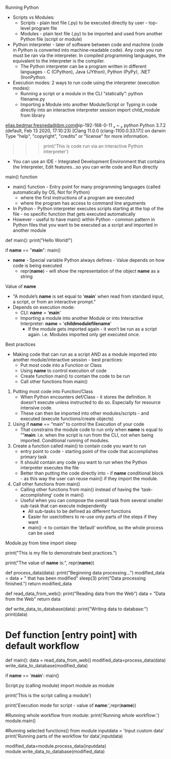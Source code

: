 Running Python
* Scripts vs Modules:
    * Scripts - plain text file (.py) to be executed directly by user - top-level program file
    * Modules - plain text file (.py) to be imported and used from another Python file (script or module)
* Python interpreter - later of software between code and machine (code in Python is converted into machine-readable code). Any code you run must be ran via the interpreter. In compiled programming languages, the equivalent to the interpreter is the compiler.
    * The Python interpreter can be a program written in different languages - C (CPython), Java (JYthon), Python (PyPy), .NET (IronPython.
* Execution modes: 2 ways to run code using the interpreter (execution modes):
    * Running a script or a module in the CLI “statically”:
python filename.py
    * Importing a Module into another Module/Script or Typing in code directly into an interactive interpreter session
import child_module from library

elias.bedmar.fresneda@ibm.com@ip-192-168-0-11  ~  python
Python 3.7.2 (default, Feb 13 2020, 17:10:23)
[Clang 11.0.0 (clang-1100.0.33.17)] on darwin
Type "help", "copyright", "credits" or "license" for more information.
>>> print('This is code run via an interactive Python interpreter')
* You can use an IDE - Integrated Development Environment that contains the Interpreter, Edit features…so you can write code and Run directly

main() function
* main() function - Entry point for many programming languages (called automatically by OS, Not for Python)
    * where the first instructions of a program are executed
    * where the program has access to command line arguments
* In Python - Python interpreter executes scripts starting at the top of the file - no specific function that gets executed automatically
* However - useful to have main() within Python - common pattern in Python files that you want to be executed as a script and imported in another module

def main():
    print("Hello World!")

if __name__ == "__main__":
    main()

* __name__ - Special variable Python always defines - Value depends on how code is being executed
    * repr(__name__) - will show the representation of the object __name__ as a string

Value of __name__
* "A module’s __name__ is set equal to '__main__' when read from standard input, a script, or from an interactive prompt."
* Depends on execution mode:
    * CLI: __name__ = ‘__main__'
    * Importing a module into another Module or into Interactive Interpreter: __name__ = '__childmodulefilename__'
        * If the module gets imported again - it won’t be run as a script again. i.e. Modules imported only get executed once.

Best practices
* Making code that can run as a script AND as a module imported into another module/interactive session - best practices:
    * Put most code into a Function or Class
    * Using __name__ to control execution of code
    * Create function main() to contain the code to be run
    * Call other functions from main()

1. Putting most code into Function/Class
    * When Python encounters def/Class - it stores the definition. It doesn’t execute unless instructed to do so. Especially for resource intensive code.
    * These can then be imported into other modules/scripts - and executed (execute functions/create objects)
2. Using if __name__ == “main” to control the Execution of your code
    * That constrains the module code to run only when __name__ is equal to “”__main__: i.e. when the script is run from the CLI, not when being imported. Conditional running of modules.
3. Create a function called main() to contain code you want to run
    * entry point to code - starting point of the code that accomplishes primary task
    * It should contain any code you want to run when the Python interpreter esecutes the file
    * Better than putting the code directly into - if __name__ conditional block - as this way the user can reuse main() if they import the module.
4. Call other functions from main()
    * Calling other functions from main() instead of having the ’task-accomplishing’ code in main()
    * Useful when you can compose the overall task from several smaller sub-task that can execute independently
        * All sub-tasks to be defined as different functions
        * Easier for user/others to re-use only parts of the steps if they want
        * main() -> to contain the ‘default’ workflow, so the whole process can be used


Module.py
from time import sleep


print("This is my file to demonstrate best practices.")


print("The value of __name__ is:", repr(__name__))


def process_data(data):
    print("Beginning data processing...")
    modified_data = data + " that has been modified"
    sleep(3)
    print("Data processing finished.")
    return modified_data


def read_data_from_web():
    print("Reading data from the Web")
    data = "Data from the Web"
    return data


def write_data_to_database(data):
    print("Writing data to database:")
    print(data)


# Def function [entry point] with default workflow
def main():
    data = read_data_from_web()
    modified_data=process_data(data)
    write_data_to_database(modified_data)


if __name__ == '__main__':
    main()

Script.py (calling module)
import module as module


print('This is the script calling a module')


print('Execution mode for script - value of __name__:',repr(__name__))


#Running whole workflow from module:
print('Running whole workflow:')
module.main()


#Running selected functions() from module
inputdata = 'Input custom data'
print('Running parts of the workflow for data',inputdata)


modified_data=module.process_data(inputdata)
module.write_data_to_database(modified_data)
